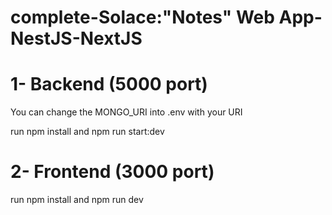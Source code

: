 # complete-Solace:"Notes" Web App-NestJS-NextJS

# 1- Backend (5000 port)

You can change the MONGO_URI into .env with your URI

run npm install and npm run start:dev

# 2- Frontend (3000 port)

run npm install and npm run dev

